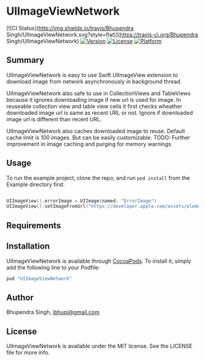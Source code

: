 # UIImageViewNetwork

[![CI Status](http://img.shields.io/travis/Bhupendra Singh/UIImageViewNetwork.svg?style=flat)](https://travis-ci.org/Bhupendra Singh/UIImageViewNetwork)
[![Version](https://img.shields.io/cocoapods/v/UIImageViewNetwork.svg?style=flat)](http://cocoapods.org/pods/UIImageViewNetwork)
[![License](https://img.shields.io/cocoapods/l/UIImageViewNetwork.svg?style=flat)](http://cocoapods.org/pods/UIImageViewNetwork)
[![Platform](https://img.shields.io/cocoapods/p/UIImageViewNetwork.svg?style=flat)](http://cocoapods.org/pods/UIImageViewNetwork)

## Summary

UIImageViewNetwork is easy to use Swift UIImageView extension to download image from network asynchronously in background thread. 

UIImageViewNetwork also safe to use in CollectionViews and TableViews because it ignores downloading image if new url is used for image. In reuseable collection view and table view cells it first checks wheather downloaded image url is same as recent URL or not. Ignore if downloaded image url is different than recent URL.

UIImageViewNetwork also caches downloaded image to reuse. Default cache limit is 100 images. But can be easily customizable. 
TODO: Further improvement in image caching and purging for memory warnings.

## Usage

To run the example project, clone the repo, and run `pod install` from the Example directory first.

```Swift

UIImageView().errorImage = UIImage(named: "ErrorImage")
UIImageView().setImageFromUrl("https://developer.apple.com/assets/elements/icons/128x128/swift_2x.png");

```

## Requirements

## Installation

UIImageViewNetwork is available through [CocoaPods](http://cocoapods.org). To install
it, simply add the following line to your Podfile:

```ruby
pod "UIImageViewNetwork"
```

## Author

Bhupendra Singh, ibhupi@gmail.com

## License

UIImageViewNetwork is available under the MIT license. See the LICENSE file for more info.

